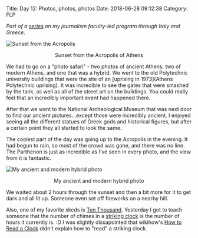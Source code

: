 Title: Day 12: Photos, photos, photos
Date: 2018-06-28 09:12:38
Category: FLP

_Part of a [series](https://blog.legoktm.com/category/flp.html) on my journalism
 faculty-led program through Italy and Greece._

![Sunset from the Acropolis]({filename}/images/sunset_acropolis.jpg)
<center>Sunset from the Acropolis of Athens</center>

We had to go on a "photo safari" - two photos of ancient Athens, two of modern Athens, and one that was a hybrid. We went to the old Polytechnic university buildings that were the site of an [uprising in 1973](Athens Polytechnic uprising). It was incredible to see the gates that were smashed by the tank, as well as all of the street art on the buildings. You could really feel that an incredibly important event had happened there.

After that we went to the National Archeological Museum that was next door to find our ancient pictures...except those were incredibly ancient. I enjoyed seeing all the different statues of Greek gods and historical figures, but after a certain point they all started to look the same.

The coolest part of the day was going up to the Acropolis in the evening. It had begun to rain, so most of the crowd was gone, and there was no line. The Parthenon is just as incredible as I've seen in every photo, and the view from it is fantastic.

![My ancient and modern hybrid photo]({filename}/images/ancient_modern_acropolis.jpg)
<center>My ancient and modern hybrid photo</center>

We waited about 2 hours through the sunset and then a bit more for it to get dark and all lit up. Someone even set off fireworks on a nearby hill.

Also, one of my favorite xkcds is [Ten Thousand](https://www.xkcd.com/1053/). Yesterday I got to teach someone that the number of chimes in a [striking clock](https://en.wikipedia.org/wiki/Striking_clock) is the number of hours it currently is. :D I was slightly dissapointed that wikihow's [How to Read a Clock](https://www.wikihow.com/Read-a-Clock) didn't explain how to "read" a striking clock.

